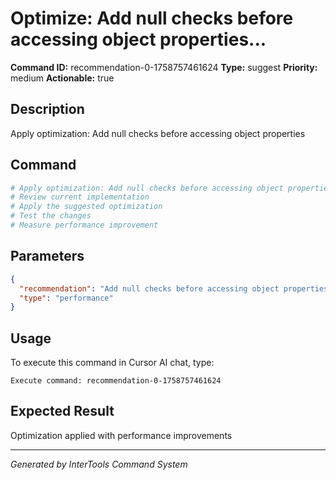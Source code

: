 # Optimize: Add null checks before accessing object properties...

**Command ID:** recommendation-0-1758757461624
**Type:** suggest
**Priority:** medium
**Actionable:** true

## Description
Apply optimization: Add null checks before accessing object properties

## Command
```bash
# Apply optimization: Add null checks before accessing object properties
# Review current implementation
# Apply the suggested optimization
# Test the changes
# Measure performance improvement
```

## Parameters
```json
{
  "recommendation": "Add null checks before accessing object properties",
  "type": "performance"
}
```

## Usage
To execute this command in Cursor AI chat, type:
```
Execute command: recommendation-0-1758757461624
```

## Expected Result
Optimization applied with performance improvements

---
*Generated by InterTools Command System*
